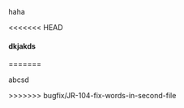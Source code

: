 <p>haha</p>
<<<<<<< HEAD
<h4>dkjakds</h4>
=======
<p>abcsd</p>
>>>>>>> bugfix/JR-104-fix-words-in-second-file
